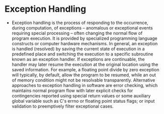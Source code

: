 Exception Handling
==================
* Exception handling is the process of responding to the occurrence, during computation, of exceptions – anomalous or exceptional events requiring special processing – often changing the normal flow of program execution. It is provided by specialized programming language constructs or computer hardware mechanisms.
In general, an exception is handled (resolved) by saving the current state of execution in a predefined place and switching the execution to a specific subroutine known as an exception handler. If exceptions are continuable, the handler may later resume the execution at the original location using the saved information. For example, a floating point divide by zero exception will typically, by default, allow the program to be resumed, while an out of memory condition might not be resolvable transparently.
Alternative approaches to exception handling in software are error checking, which maintains normal program flow with later explicit checks for contingencies reported using special return values or some auxiliary global variable such as C's errno or floating point status flags; or input validation to preemptively filter exceptional cases.
